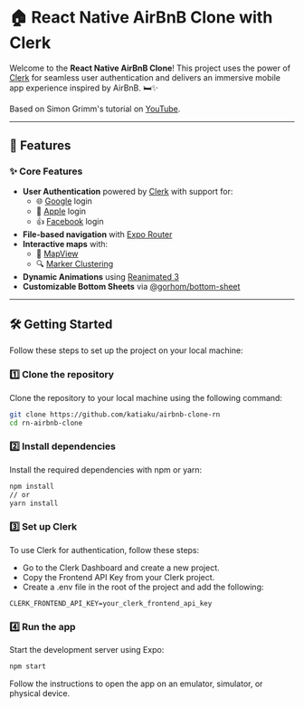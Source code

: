 # 🏠 React Native AirBnB Clone with Clerk

Welcome to the **React Native AirBnB Clone**! This project uses the power of [Clerk](https://clerk.com/?utm_source=sponsorship&utm_medium=github&utm_campaign=simong&utm_content=rn-airbnb) for seamless user authentication and delivers an immersive mobile app experience inspired by AirBnB. 🛏️✨

Based on Simon Grimm's tutorial on [YouTube](https://www.youtube.com/watch?v=iWzUZiVoiR0&list=WL&index=21).

---

## 🚀 Features

### ✨ Core Features
- **User Authentication** powered by [Clerk](https://clerk.com/docs) with support for:
  - 🌐 [Google](https://clerk.com/docs/authentication/social-connections/google) login
  - 🍎 [Apple](https://clerk.com/docs/authentication/social-connections/apple) login
  - 👍 [Facebook](https://clerk.com/docs/authentication/social-connections/facebook) login
- **File-based navigation** with [Expo Router](https://docs.expo.dev/routing/introduction/)
- **Interactive maps** with:
  - 📍 [MapView](https://docs.expo.dev/versions/latest/sdk/map-view/)
  - 🔍 [Marker Clustering](https://github.com/venits/react-native-map-clustering)
- **Dynamic Animations** using [Reanimated 3](https://reanimated-beta-docs.swmansion.com/)
- **Customizable Bottom Sheets** via [@gorhom/bottom-sheet](https://gorhom.github.io/react-native-bottom-sheet/)

---

## 🛠️ Getting Started

Follow these steps to set up the project on your local machine:

### 1️⃣ Clone the repository
Clone the repository to your local machine using the following command:
```bash
git clone https://github.com/katiaku/airbnb-clone-rn
cd rn-airbnb-clone
```

### 2️⃣ Install dependencies
Install the required dependencies with npm or yarn:

```bash
npm install
// or
yarn install
```
### 3️⃣ Set up Clerk
To use Clerk for authentication, follow these steps:

- Go to the Clerk Dashboard and create a new project.
- Copy the Frontend API Key from your Clerk project.
- Create a .env file in the root of the project and add the following:

```CLERK_FRONTEND_API_KEY=your_clerk_frontend_api_key```

### 4️⃣ Run the app
Start the development server using Expo:

```bash
npm start
```

Follow the instructions to open the app on an emulator, simulator, or physical device.
